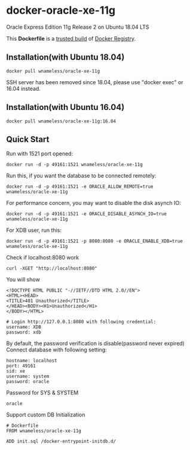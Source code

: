 docker-oracle-xe-11g
============================

Oracle Express Edition 11g Release 2 on Ubuntu 18.04 LTS

This **Dockerfile** is a [trusted build](https://registry.hub.docker.com/u/wnameless/oracle-xe-11g/) of [Docker Registry](https://registry.hub.docker.com/).

## Installation(with Ubuntu 18.04)
```
docker pull wnameless/oracle-xe-11g
```
SSH server has been removed since 18.04, please use "docker exec" or 16.04 instead.

## Installation(with Ubuntu 16.04)
```
docker pull wnameless/oracle-xe-11g:16.04
```

## Quick Start

Run with 1521 port opened:
```
docker run -d -p 49161:1521 wnameless/oracle-xe-11g
```

Run this, if you want the database to be connected remotely:
```
docker run -d -p 49161:1521 -e ORACLE_ALLOW_REMOTE=true wnameless/oracle-xe-11g
```

For performance concern, you may want to disable the disk asynch IO:
```
docker run -d -p 49161:1521 -e ORACLE_DISABLE_ASYNCH_IO=true wnameless/oracle-xe-11g
```

For XDB user, run this:
```
docker run -d -p 49161:1521 -p 8080:8080 -e ORACLE_ENABLE_XDB=true wnameless/oracle-xe-11g
```

Check if localhost:8080 work
```
curl -XGET "http://localhost:8080"
```
You will show
```
<!DOCTYPE HTML PUBLIC "-//IETF//DTD HTML 2.0//EN">
<HTML><HEAD>
<TITLE>401 Unauthorized</TITLE>
</HEAD><BODY><H1>Unauthorized</H1>
</BODY></HTML>
```

```
# Login http://127.0.0.1:8080 with following credential:
username: XDB
password: xdb
```

By default, the password verification is disable(password never expired)<br/>
Connect database with following setting:
```
hostname: localhost
port: 49161
sid: xe
username: system
password: oracle
```

Password for SYS & SYSTEM
```
oracle
```

Support custom DB Initialization
```
# Dockerfile
FROM wnameless/oracle-xe-11g

ADD init.sql /docker-entrypoint-initdb.d/
```
